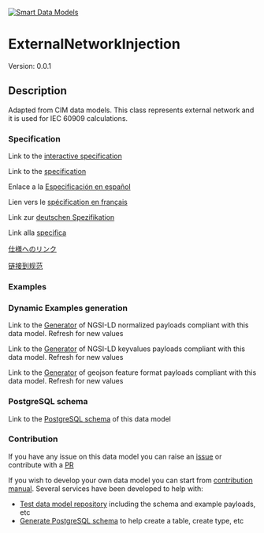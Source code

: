 [![Smart Data Models](https://smartdatamodels.org/wp-content/uploads/2022/01/SmartDataModels_logo.png "Logo")](https://smartdatamodels.org)
# ExternalNetworkInjection
Version: 0.0.1

## Description 

Adapted from CIM data models. This class represents external network and it is used for IEC 60909 calculations.
### Specification

Link to the [interactive specification](https://swagger.lab.fiware.org/?url=https://smart-data-models.github.io/dataModel.EnergyCIM/ExternalNetworkInjection/swagger.yaml)

Link to the [specification](https://github.com/smart-data-models/dataModel.EnergyCIM/blob/master/ExternalNetworkInjection/doc/spec.md)

Enlace a la [Especificación en español](https://github.com/smart-data-models/dataModel.EnergyCIM/blob/master/ExternalNetworkInjection/doc/spec_ES.md)

Lien vers le [spécification en français](https://github.com/smart-data-models/dataModel.EnergyCIM/blob/master/ExternalNetworkInjection/doc/spec_FR.md)

Link zur [deutschen Spezifikation](https://github.com/smart-data-models/dataModel.EnergyCIM/blob/master/ExternalNetworkInjection/doc/spec_DE.md)

Link alla [specifica](https://github.com/smart-data-models/dataModel.EnergyCIM/blob/master/ExternalNetworkInjection/doc/spec_IT.md)

[仕様へのリンク](https://github.com/smart-data-models/dataModel.EnergyCIM/blob/master/ExternalNetworkInjection/doc/spec_JA.md)

[链接到规范](https://github.com/smart-data-models/dataModel.EnergyCIM/blob/master/ExternalNetworkInjection/doc/spec_ZH.md)
### Examples
### Dynamic Examples generation

Link to the [Generator](https://smartdatamodels.org/extra/ngsi-ld_generator.php?schemaUrl=https://raw.githubusercontent.com/smart-data-models/dataModel.EnergyCIM/master/ExternalNetworkInjection/schema.json&email=info@smartdatamodels.org) of NGSI-LD normalized payloads compliant with this data model. Refresh for new values

Link to the [Generator](https://smartdatamodels.org/extra/ngsi-ld_generator_keyvalues.php?schemaUrl=https://raw.githubusercontent.com/smart-data-models/dataModel.EnergyCIM/master/ExternalNetworkInjection/schema.json&email=info@smartdatamodels.org) of NGSI-LD keyvalues payloads compliant with this data model. Refresh for new values

Link to the [Generator](https://smartdatamodels.org/extra/geojson_features_generator.php?schemaUrl=https://raw.githubusercontent.com/smart-data-models/dataModel.EnergyCIM/master/ExternalNetworkInjection/schema.json&email=info@smartdatamodels.org) of geojson feature format payloads compliant with this data model. Refresh for new values
### PostgreSQL schema

Link to the [PostgreSQL schema](https://github.com/smart-data-models/dataModel.EnergyCIM/blob/master/ExternalNetworkInjection/schema.sql) of this data model
### Contribution

 If you have any issue on this data model you can raise an [issue](https://github.com/smart-data-models/dataModel.EnergyCIM/issues)  or contribute with a [PR](https://github.com/smart-data-models/dataModel.EnergyCIM/pulls)

 If you wish to develop your own data model you can start from [contribution manual](https://bit.ly/contribution_manual). Several services have been developed to help with: 
 - [Test data model repository](https://smartdatamodels.org/index.php/data-models-contribution-api/) including the schema and example payloads, etc
 - [Generate PostgreSQL schema](https://smartdatamodels.org/index.php/sql-service/) to help create a table, create type, etc